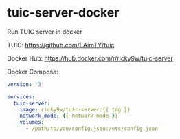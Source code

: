 # tuic-server-docker
Run TUIC server in docker

TUIC: https://github.com/EAimTY/tuic

Docker Hub: https://hub.docker.com/r/ricky9w/tuic-server

Docker Compose:
```yaml
version: '3'

services:
  tuic-server:
    image: ricky9w/tuic-server:{{ tag }}
    network_mode: {{ network mode }}
    volumes:
      - /path/to/you/config.json:/etc/config.json
```
